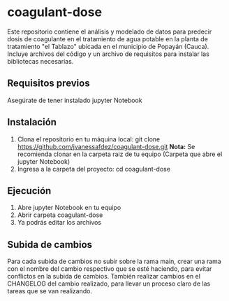 # coagulant-dose

Este repositorio contiene el análisis y modelado de datos para predecir dosis de coagulante en el tratamiento de agua potable en la planta de tratamiento "el Tablazo" ubicada en el municipio de Popayán (Cauca). Incluye archivos del código y un archivo de requisitos para instalar las bibliotecas necesarias.

## Requisitos previos

Asegúrate de tener instalado jupyter Notebook

## Instalación

1. Clona el repositorio en tu máquina local:
   git clone https://github.com/jvanessafdez/coagulant-dose.git
   **Nota:** Se recomienda clonar en la carpeta raiz de tu equipo (Carpeta que abre el jupyter Notebook)
2. Ingresa a la carpeta del proyecto:
   cd coagulant-dose

## Ejecución

1. Abre jupyter Notebook en tu equipo
2. Abrir carpeta coagulant-dose
3. Ya podrás editar los archivos

## Subida de cambios

Para cada subida de cambios no subir sobre la rama main, crear una rama con el nombre del cambio respectivo que se esté haciendo, para evitar conflictos en la subida de cambios.
También realizar cambios en el CHANGELOG del cambio realizado, para llevar un proceso claro de las tareas que se van realizando.
